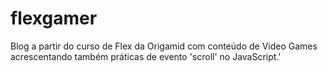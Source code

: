 # flexgamer
 Blog a partir do curso de Flex da Origamid com conteúdo de Video Games acrescentando também práticas de evento 'scroll' no JavaScript.'


